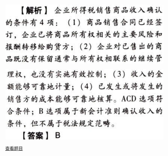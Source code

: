 ![](3fc3efca3045435ef13a1f610b17edd2.png)

![](29bd70b45712657a0a4d5cb1d28fa0be.png)

[查看题目](../C04.企业所得税法.本章真题.md#6-题目)


